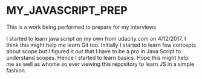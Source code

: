# MY_JAVASCRIPT_PREP
This is a work being performed to prepare for my interviews 

I started to learn java script on my own from udacity.com on 4/12/2017. I think this might help me learn Git too. Initially I started to learn few concepts about scope but I figured it out that I have to be a pro in Java Script to understand scopes. Hence I started to learn basics. Hope this might help me as well as whome so ever viewing this repository to learn JS in a simple fashion.
